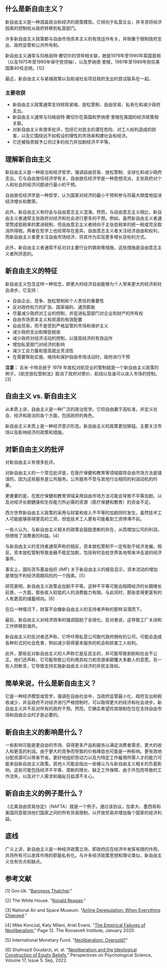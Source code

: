 ## 什么是新自由主义？

新自由主义是一种涵盖政治和经济的政策模型。它倾向于私营企业，并寻求将经济因素的控制权从政府转移到私营部门。

许多新自由主义政策都与自由市场资本主义的有效运作有关，并侧重于限制政府支出、政府监管和公共所有制。

新自由主义通常与玛格丽特·撒切尔的领导相关联，她是1979年至1990年英国首相（以及1975年至1990年保守党领袖），以及罗纳德·里根，1981年至1989年担任美国第40任总统。[1]2

最近，新自由主义与紧缩政策以及削减社会项目政府支出的尝试联系在一起。

### 主要收获

- 新自由主义政策通常支持财政紧缩、放松管制、自由贸易、私有化和减少政府支出。
- 新自由主义通常与玛格丽特·撒切尔在英国和罗纳德·里根在美国的经济政策相关联。
- 对新自由主义有很多批评，包括它对民主的潜在危险、对工人权利造成的损害，以及它围绕远不如假设的理性的市场来构建社会和经济。
- 它还被指责赋予公司过多的权力并加剧经济不平等。

## 理解新自由主义

新自由主义是一种政治和经济哲学，强调自由贸易、放松管制、全球化和减少政府支出。它与自由放任经济学有关，自由放任经济学是一种思想流派，主张政府对个人和社会的经济问题进行最小的干预。

自由放任经济学是一种哲学，认为国家对经济的最小干预和参与将最大限度地促进经济增长和繁荣。

此外，新自由主义有时会与自由意志主义混淆。然而，与自由意志主义相比，新自由主义者通常主张政府对经济和社会进行更多的干预。例如，虽然新自由主义者通常赞成低税率的累进税制，但自由意志主义者倾向于主张低税率的统一税或完全取消所得税。两者在哲学上也经常存在差异。自由意志主义者关注经济自由和权利，而新自由主义者更关注自由市场经济，将其作为实现更多增长目标的方式。

此外，新自由主义者通常不反对对主要行业的救助等措施，这些措施是自由意志主义者所厌恶的。

## 新自由主义的特征

新自由主义包含这样一种信念，即更大的经济自由能够为个人带来更大的经济和社会进步。它支持：

- 自由企业、竞争、放松管制和个人责任的重要性
- 反对政府权力的扩张、国家福利、通货膨胀
- 尽量减少政府对工业的控制，并促进私营部门对企业和财产的所有权
- 自由市场资本主义和资源的有效配置
- 自由贸易，而不是受到严格监管的市场和保护主义
- 减少政府支出和降低税收
- 减少政府对经济活动的控制，以提高经济的有效运作
- 增加私营部门对经济的影响
- 减少工会力量和提高就业灵活性
- 在需要帮助实施、维持和保护自由市场活动时，政府进行干预

**注意：** 吉米·卡特总统于 1978 年放松对航空业的管制就是一个新自由主义政策的例子。《航空放松管制法》取消了政府对票价、航线以及谁可以进入市场的控制。[3]

## 自由主义 vs. 新自由主义

从本质上讲，自由主义是一种广泛的政治哲学。它将自由置于高标准，并定义社会、经济和政治的各个方面，包括政府的角色。

新自由主义本质上是一种经济意识形态。新自由主义的政策更加狭隘，主要关注市场以及影响经济的政策和措施。

## 对新自由主义的批评

对新自由主义有很多批评。

对新自由主义的一个常见批评是，在医疗保健和教育等领域倡导自由市场方法是错误的，因为这些服务是公共服务。公共服务不受与其他行业相同的利润动机的约束。

更重要的是，在医疗保健和教育领域采用自由市场方法可能会导致不平等加剧，以及对经济长期健康和生存能力所必需的资源（医疗保健和教育）的资金不足。

西方世界新自由主义政策的采用与财富和收入不平等的加剧同时发生。虽然技术工人可能能够获得更高的工资，但低技术工人更有可能看到工资停滞不前。

一些人认为，与新自由主义相关的政策会鼓励垄断的存在，从而增加公司的利润，但牺牲了消费者的利益。[4]

与新自由主义的支持者通常声称的相反，资本放松管制不一定有助于经济发展。相反，资本放松管制导致金融不稳定加剧，包括有时会给世界各地带来冲击波的经济事件。

事实上，国际货币基金组织 (IMF) 关于新自由主义的报告显示，资本流动的增加是增加不利经济周期风险的一个因素。[5]

研究表明，新自由主义政策会加剧不平等。这种不平等可能会阻碍经济的长期增长前景。一方面，那些收入较低的人的消费能力有限。与此同时，那些变得更富有的人有更高的储蓄倾向。[6]

在后一种情况下，财富不会像新自由主义的支持者声称的那样涓滴而下。

最后，新自由主义对经济效率的强调鼓励了全球化，反对者说，这导致工厂关闭和工作转移到海外。

新自由主义的反对者还声称，它呼吁用私营公司取代政府拥有的公司，可能会造成各种形式的社会危害，例如减少获得基本服务的机会和损害工人权利。

此外，那些反对新自由主义的人声称它是反民主的，并可能导致剥削和社会不公正。他们还声称，它可能导致公司利用其权力和资源来颠覆大多数人的意愿。另一些人则断言，它导致支持实施新自由主义经济的非民主政权。

## 简单来说，什么是新自由主义？

它是一种经济模型或哲学，强调在自由社会中，当政府监管最小化、政府支出和税收减少，并且政府不对经济进行严格控制时，可以取得更大的经济和社会进步。新自由主义并不反对所有的政府干预。然而，它确实希望将其限制在仅在支持自由市场和自由企业时才是必要的。

## 新自由主义的影响是什么？

一些影响可能是更自由的市场、获得更多产品和服务以满足消费者需求、更大的收入和更高的利润。由于更大的竞争而导致的价格降低也可能是一种影响。更有效地分配资源可以带来节省。更好地组织劳动力以及为特定工作雇用所需人才的能力可能来自新自由主义政策。其他人可能会指出一些被认为与新自由主义相关的负面影响。这些可能包括经济不平等、垄断的增长、缺乏工作保障、由于外包而导致的工作流失，以及对个人需求和福祉日益漠不关心。

## 新自由主义的例子是什么？

《北美自由贸易协定》（NAFTA）就是一个例子。通过该协议，加拿大、墨西哥和美国同意取消他们国家之间的所有贸易限制，以开放贸易并增加每个国家的经济利益。

## 底线

广义上讲，新自由主义是一种经济政策立场，即政府应在经济中发挥有限的作用，并将所有可以发挥作用的职能私有化。与许多经济政策思想和理论类似，新自由主义也有优点和缺点。

## 参考文献

[1] Gov.Uk. "[Baroness Thatcher](https://www.gov.uk/government/history/past-prime-ministers/margaret-thatcher)."

[2] The White House. "[Ronald Reagan](https://www.whitehouse.gov/about-the-white-house/presidents/ronald-reagan/)."

[3] National Air and Space Museum. "[Airline Deregulation: When Everything Changed](https://airandspace.si.edu/stories/editorial/airline-deregulation-when-everything-changed)."

[4] Mike Konczal, Katy Milani, Ariel Evans. "[The Empirical Failures of Neoliberalism](https://rooseveltinstitute.org/wp-content/uploads/2020/07/RI_The-Empirical-Failures-of-Neoliberalism_brief-202001.pdf)," Page 12. The Roosevelt Institute, January 2020.

[5] International Monetary Fund. "[Neoliberalism: Oversold?](https://www.imf.org/external/pubs/ft/fandd/2016/06/ostry.htm)"

[6] Shahrazd Goudarzi, et. al. "[Neoliberalism and the Ideological Construction of Equity Beliefs](https://journals.sagepub.com/doi/epub/10.1177/17456916211053311)," Perspectives on Psychological Science, Volume 17, Issue 5. Sep, 2022.
